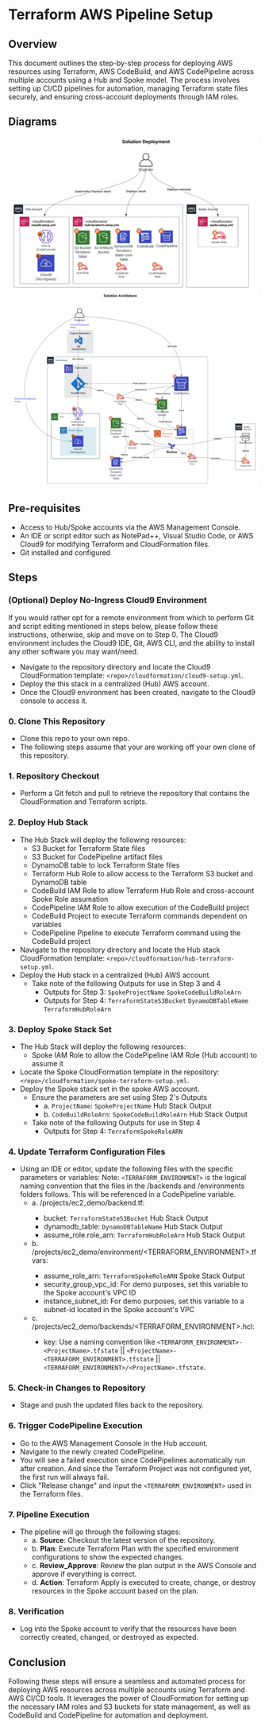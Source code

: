 # Terraform AWS Pipeline Setup

## Overview
This document outlines the step-by-step process for deploying AWS resources using Terraform, AWS CodeBuild, and AWS CodePipeline across multiple accounts using a Hub and Spoke model. The process involves setting up CI/CD pipelines for automation, 
managing Terraform state files securely, and ensuring cross-account deployments through IAM roles.

## Diagrams
![screenshot](deployment.png)
![screenshot](architecture.png)

## Pre-requisites
- Access to Hub/Spoke accounts via the AWS Management Console.
- An IDE or script editor such as NotePad++, Visual Studio Code, or AWS Cloud9 for modifying Terraform and CloudFormation files.
- Git installed and configured

## Steps

### (Optional) Deploy No-Ingress Cloud9 Environment
If you would rather opt for a remote environment from which to perform Git and script editing mentioned in steps below, please follow these instructions, otherwise, skip and move on to Step 0. The Cloud9 environment includes the Cloud9 IDE, Git, AWS CLI, and the ability to install any other software you may want/need. 
- Navigate to the repository directory and locate the Cloud9 CloudFormation template: `<repo>/cloudformation/cloud9-setup.yml`.
- Deploy the this stack in a centralized (Hub) AWS account.
- Once the Cloud9 environment has been created, navigate to the Cloud9 console to access it. 

### 0. Clone This Repository
- Clone this repo to your own repo.
- The following steps assume that your are working off your own clone of this repository.

### 1. Repository Checkout
- Perform a Git fetch and pull to retrieve the repository that contains the CloudFormation and Terraform scripts.

### 2. Deploy Hub Stack
- The Hub Stack will deploy the following resources: 
  - S3 Bucket for Terraform State files
  - S3 Bucket for CodePipeline artifact files
  - DynamoDB table to lock Terraform State files
  - Terraform Hub Role to allow access to the Terraform S3 bucket and DynamoDB table
  - CodeBuild IAM Role to allow Terraform Hub Role and cross-account Spoke Role assumation
  - CodePipeline IAM Role to allow execution of the CodeBuild project
  - CodeBuild Project to execute Terraform commands dependent on variables
  - CodePipeline Pipeline to execute Terraform command using the CodeBuild project
- Navigate to the repository directory and locate the Hub stack CloudFormation template: `<repo>/cloudformation/hub-terraform-setup.yml`.
- Deploy the Hub stack in a centralized (Hub) AWS account.
  - Take note of the following Outputs for use in Step 3 and 4 
    - Outputs for Step 3: `SpokeProjectName` `SpokeCodeBuildRoleArn`
    - Outputs for Step 4: `TerraformStateS3Bucket` `DynamoDBTableName` `TerraformHubRoleArn`

### 3. Deploy Spoke Stack Set
- The Hub Stack will deploy the following resources: 
  - Spoke IAM Role to allow the CodePipeline IAM Role (Hub account) to assume it
- Locate the Spoke CloudFormation template in the repository: `<repo>/cloudformation/spoke-terraform-setup.yml`.
- Deploy the Spoke stack set in the spoke AWS account.
  - Ensure the parameters are set using Step 2's Outputs
    - a. `ProjectName`: `SpokeProjectName` Hub Stack Output
    - b. `CodeBuildRoleArn`: `SpokeCodeBuildRoleArn` Hub Stack Output
  - Take note of the following Outputs for use in Step 4 
    - Outputs for Step 4: `TerraformSpokeRoleARN`

### 4. Update Terraform Configuration Files
- Using an IDE or editor, update the following files with the specific parameters or variables: Note: `<TERRAFORM_ENVIRONMENT>` is the logical naming convention that the files in the /backends and /environments folders follows. This will be referenced in a CodePipeline variable.
  - a. <repo>/projects/ec2_demo/backend.tf:
     - bucket: `TerraformStateS3Bucket` Hub Stack Output
     - dynamodb_table: `DynamoDBTableName` Hub Stack Output
     - assume_role.role_arn: `TerraformHubRoleArn` Hub Stack Output
  - b. <repo>/projects/ec2_demo/environment/<TERRAFORM_ENVIRONMENT>.tfvars:
     - assume_role_arn: `TerraformSpokeRoleARN` Spoke Stack Output
     - security_group_vpc_id: For demo purposes, set this variable to the Spoke account's VPC ID
     - instance_subnet_id: For demo purposes, set this variable to a subnet-id located in the Spoke account's VPC
  - c. <repo>/projects/ec2_demo/backends/<TERRAFORM_ENVIRONMENT>.hcl:
     - key: Use a naming convention like `<TERRAFORM_ENVIRONMENT>-<ProjectName>.tfstate` || `<ProjectName>-<TERRAFORM_ENVIRONMENT>.tfstate` || `<TERRAFORM_ENVIRONMENT>/<ProjectName>.tfstate`.

### 5. Check-in Changes to Repository
- Stage and push the updated files back to the repository.

### 6. Trigger CodePipeline Execution
- Go to the AWS Management Console in the Hub account.
- Navigate to the newly created CodePipeline.
- You will see a failed execution since CodePipelines automatically run after creation. And since the Terraform Project was not configured yet, the first run will always fail.
- Click "Release change" and input the `<TERRAFORM_ENVIRONMENT>` used in the Terraform files.

### 7. Pipeline Execution
- The pipeline will go through the following stages:
  - a. **Source**: Checkout the latest version of the repository.
  - b. **Plan**: Execute Terraform Plan with the specified environment configurations to show the expected changes.
  - c. **Review_Approve**: Review the plan output in the AWS Console and approve if everything is correct.
  - d. **Action**: Terraform Apply is executed to create, change, or destroy resources in the Spoke account based on the plan.

### 8. Verification
- Log into the Spoke account to verify that the resources have been correctly created, changed, or destroyed as expected.

## Conclusion
Following these steps will ensure a seamless and automated process for deploying AWS resources across multiple accounts using Terraform and AWS CI/CD tools. It leverages the power of CloudFormation for setting up the necessary IAM roles and S3 buckets for state management, as well as CodeBuild and CodePipeline for automation and deployment.
